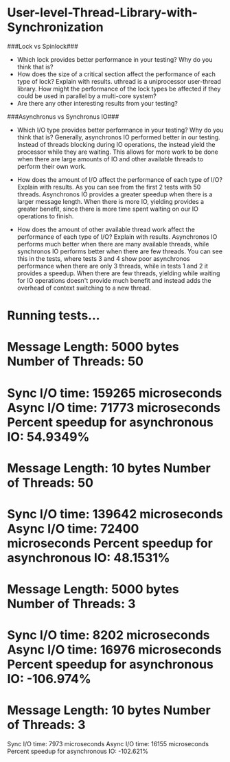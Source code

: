 # User-level-Thread-Library-with-Synchronization


###Lock vs Spinlock###
- Which lock provides better performance in your testing? Why do you think that is?
- How does the size of a critical section affect the performance of each type of lock? Explain with results.
uthread is a uniprocessor user-thread library. How might the performance of the lock types be affected if they could be used in parallel by a multi-core system?
- Are there any other interesting results from your testing?



###Asynchronus vs Synchronus IO###

- Which I/O type provides better performance in your testing? Why do you think that is?
Generally, asynchronos IO performed better in our testing. Instead of threads blocking during IO operations, the instead yield the processor while they are waiting. This allows for more work to be done when there are large amounts of IO and other available threads to perform their own work. 

- How does the amount of I/O affect the performance of each type of I/O? Explain with results.
As you can see from the first 2 tests with 50 threads. Asynchronos IO provides a greater speedup when there is a larger message length. When there is more IO, yielding provides a greater benefit, since there is more time spent waiting on our IO operations to finish.

- How does the amount of other available thread work affect the performance of each type of I/O?
Explain with results.
Asynchronos IO performs much better when there are many available threads, while synchronos IO performs better when there are few threads. You can see this in the tests, where tests 3 and 4 show poor asynchronos performance when there are only 3 threads, while in tests 1 and 2 it provides a speedup. When there are few threads, yielding while waiting for IO operations doesn't provide much benefit and instead adds the overhead of context switching to a new thread.

Running tests...
=============================
 Message Length: 5000 bytes
 Number of Threads: 50
=============================
Sync I/O time: 159265 microseconds
Async I/O time: 71773 microseconds
Percent speedup for asynchronous IO: 54.9349%
=============================
 Message Length: 10 bytes
 Number of Threads: 50
=============================
Sync I/O time: 139642 microseconds
Async I/O time: 72400 microseconds
Percent speedup for asynchronous IO: 48.1531%
=============================
 Message Length: 5000 bytes
 Number of Threads: 3
=============================
Sync I/O time: 8202 microseconds
Async I/O time: 16976 microseconds
Percent speedup for asynchronous IO: -106.974%
=============================
 Message Length: 10 bytes
 Number of Threads: 3
=============================
Sync I/O time: 7973 microseconds
Async I/O time: 16155 microseconds
Percent speedup for asynchronous IO: -102.621%